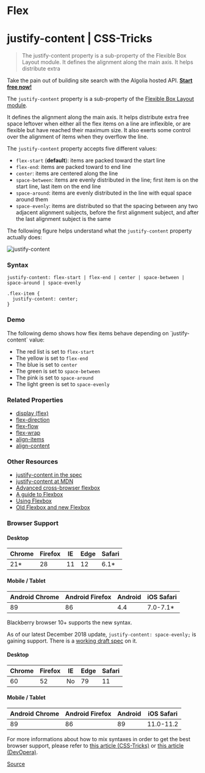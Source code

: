 # Flex


# justify-content | CSS-Tricks

> The justify-content property is a sub-property of the Flexible Box Layout module. It defines the alignment along the main axis. It helps distribute extra

Take the pain out of building site search with the Algolia hosted API. **[Start free now!](https://srv.buysellads.com/ads/long/x/T6A3N7DTTTTTTT66YJJCTTTTTTTVXPSDKTTTTTTTL4MCVYTTTTTTTR7M5VBNBBPUCMZDVIPYC73H6KZZP3ACOW44VQPE)**

The `justify-content` property is a sub-property of the [Flexible Box Layout module](https://css-tricks.com/snippets/css/a-guide-to-flexbox/).

It defines the alignment along the main axis. It helps distribute extra free space leftover when either all the flex items on a line are inflexible, or are flexible but have reached their maximum size. It also exerts some control over the alignment of items when they overflow the line.

The `justify-content` property accepts five different values:

*   `flex-start` (**default**): items are packed toward the start line
*   `flex-end`: items are packed toward to end line
*   `center`: items are centered along the line
*   `space-between`: items are evenly distributed in the line; first item is on the start line, last item on the end line
*   `space-around`: items are evenly distributed in the line with equal space around them
*   `space-evenly`: items are distributed so that the spacing between any two adjacent alignment subjects, before the first alignment subject, and after the last alignment subject is the same

The following figure helps understand what the `justify-content` property actually does:

![justify-content](https://www.w3.org/TR/css3-flexbox/images/flex-pack.svg)

### Syntax

    justify-content: flex-start | flex-end | center | space-between | space-around | space-evenly
    
    .flex-item {
      justify-content: center;
    }

### Demo

The following demo shows how flex items behave depending on \`justify-content\` value:

*   The red list is set to `flex-start`
*   The yellow is set to `flex-end`
*   The blue is set to `center`
*   The green is set to `space-between`
*   The pink is set to `space-around`
*   The light green is set to `space-evenly`

### Related Properties

*   [display (flex)](https://css-tricks.com/almanac/properties/d/display/)
*   [flex-direction](https://css-tricks.com/almanac/properties/f/flex-direction/)
*   [flex-flow](https://css-tricks.com/almanac/properties/f/flex-flow/)
*   [flex-wrap](https://css-tricks.com/almanac/properties/f/flex-wrap/)
*   [align-items](https://css-tricks.com/almanac/properties/a/align-items/)
*   [align-content](https://css-tricks.com/almanac/properties/a/align-content/)

### Other Resources

*   [justify-content in the spec](https://www.w3.org/TR/css3-flexbox/#justify-content-property)
*   [justify-content at MDN](https://developer.mozilla.org/en-US/docs/CSS/justify-content)
*   [Advanced cross-browser flexbox](https://dev.opera.com/articles/view/advanced-cross-browser-flexbox/#fallbacks)
*   [A guide to Flexbox](https://css-tricks.com/snippets/css/a-guide-to-flexbox/)
*   [Using Flexbox](https://css-tricks.com/using-flexbox/)
*   [Old Flexbox and new Flexbox](https://css-tricks.com/old-flexbox-and-new-flexbox/)

### Browser Support

#### Desktop

| Chrome | Firefox | IE | Edge | Safari |
| --- | --- | --- | --- | --- |
| 21\* | 28 | 11 | 12 | 6.1\* |

#### Mobile / Tablet

| Android Chrome | Android Firefox | Android | iOS Safari |
| --- | --- | --- | --- |
| 89 | 86 | 4.4 | 7.0-7.1\* |

Blackberry browser 10+ supports the new syntax.

As of our latest December 2018 update, `justify-content: space-evenly;` is gaining support. There is a [working draft spec](https://drafts.csswg.org/css-align-3/#valdef-align-content-space-evenly) on it.

#### Desktop

| Chrome | Firefox | IE | Edge | Safari |
| --- | --- | --- | --- | --- |
| 60 | 52 | No | 79 | 11 |

#### Mobile / Tablet

| Android Chrome | Android Firefox | Android | iOS Safari |
| --- | --- | --- | --- |
| 89 | 86 | 89 | 11.0-11.2 |

For more informations about how to mix syntaxes in order to get the best browser support, please refer to [this article (CSS-Tricks)](https://css-tricks.com/using-flexbox/) or [this article (DevOpera)](https://dev.opera.com/articles/view/advanced-cross-browser-flexbox/#fallbacks).


[Source](https://css-tricks.com/almanac/properties/j/justify-content/)
